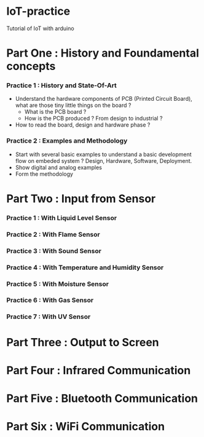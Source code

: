 # IoT-practice

Tutorial of IoT with arduino

# Part One : History and Foundamental concepts

### Practice 1 : History and State-Of-Art
* Understand the hardware components of PCB (Printed Circuit Board), what are those tiny little things on the board ?
    * What is the PCB board ?
    * How is the PCB produced ? From design to industrial ?
* How to read the board, design and hardware phase ?

### Practice 2 : Examples and Methodology
* Start with several basic examples to understand a basic development flow on embeded system ? Design, Hardware, Software, Deployment.
* Show digital and analog examples 
* Form the methodology

# Part Two : Input from Sensor

### Practice 1 : With Liquid Level Sensor

### Practice 2 : With Flame Sensor

### Practice 3 : With Sound Sensor

### Practice 4 : With Temperature and Humidity Sensor

### Practice 5 : With Moisture Sensor 

### Practice 6 : With Gas Sensor

### Practice 7 : With UV Sensor 


# Part Three : Output to Screen

# Part Four : Infrared Communication

# Part Five : Bluetooth Communication

# Part Six : WiFi Communication
